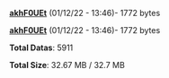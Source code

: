 [**akhF0UEt**](/data/akhF0UEt.txt) (01/12/22 - 13:46)- 1772 bytes

[**akhF0UEt**](/data/akhF0UEt.txt) (01/12/22 - 13:46)- 1772 bytes

**Total Datas**: 5911

**Total Size**: 32.67 MB / 32.7 MB